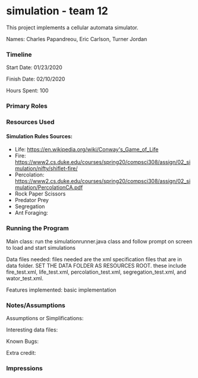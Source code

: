 simulation - team 12
====

This project implements a cellular automata simulator.

Names: Charles Papandreou, Eric Carlson, Turner Jordan

### Timeline

Start Date: 01/23/2020

Finish Date: 02/10/2020

Hours Spent: 100

### Primary Roles


### Resources Used
#### Simulation Rules Sources:
 - Life: https://en.wikipedia.org/wiki/Conway's_Game_of_Life
 - Fire: https://www2.cs.duke.edu/courses/spring20/compsci308/assign/02_simulation/nifty/shiflet-fire/
 - Percolation: https://www2.cs.duke.edu/courses/spring20/compsci308/assign/02_simulation/PercolationCA.pdf
 - Rock Paper Scissors
 - Predator Prey
 - Segregation
 - Ant Foraging:

### Running the Program

Main class: run the simulationrunner.java class and follow prompt on screen to load and start simulations

Data files needed: files needed are the xml specification files that are in data folder. SET THE DATA FOLDER AS RESOURCES ROOT. these include fire_test.xml, life_test.xml, percolation_test.xml, segregation_test.xml, and wator_test.xml.

Features implemented: basic implementation



### Notes/Assumptions

Assumptions or Simplifications:

Interesting data files:

Known Bugs:

Extra credit:


### Impressions


